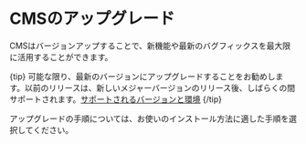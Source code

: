 <!--toc=cms_upgrade-->

# CMSのアップグレード

CMSはバージョンアップすることで、新機能や最新のバグフィックスを最大限に活用することができます。

{tip}
可能な限り、最新のバージョンにアップグレードすることをお勧めします。以前のリリースは、新しいメジャーバージョンのリリース後、しばらくの間サポートされます。[サポートされるバージョンと環境](supported-versions-and-environments.html)
{/tip}


アップグレードの手順については、お使いのインストール方法に適した手順を選択してください。

